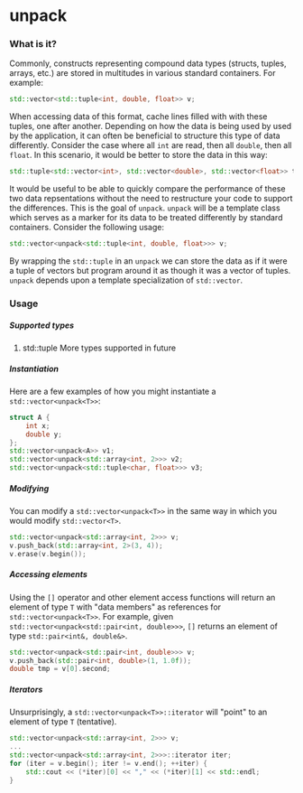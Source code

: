 # unpack

### What is it?
Commonly, constructs representing compound data types (structs, tuples, arrays, etc.) are stored in multitudes in various standard containers. For example:
```c++
std::vector<std::tuple<int, double, float>> v;
```
When accessing data of this format, cache lines filled with with these tuples, one after another. Depending on how the data is being used by used by the application, it can often be beneficial to structure this type of data differently. Consider the case where all `int` are read, then all `double`, then all `float`. In this scenario, it would be better to store the data in this way:
```c++
std::tuple<std::vector<int>, std::vector<double>, std::vector<float>> t;
```
It would be useful to be able to quickly compare the performance of these two data repsentations without the need to restructure your code to support the differences. This is the goal of `unpack`. `unpack` will be a template class which serves as a marker for its data to be treated differently by standard containers. Consider the following usage:
```c++
std::vector<unpack<std::tuple<int, double, float>>> v;
```
By wrapping the `std::tuple` in an `unpack` we can store the data as if it were a tuple of vectors but program around it as though it was a vector of tuples. `unpack` depends upon a template specialization of `std::vector`.

### Usage
##### Supported types
1. std::tuple 
More types supported in future 

##### Instantiation
Here are a few examples of how you might instantiate a `std::vector<unpack<T>>`:
```c++
struct A {
    int x;
    double y;
};
std::vector<unpack<A>> v1;
std::vector<unpack<std::array<int, 2>>> v2;
std::vector<unpack<std::tuple<char, float>>> v3;
```
##### Modifying
You can modify a `std::vector<unpack<T>>` in the same way in which you would modify `std::vector<T>`.

```c++
std::vector<unpack<std::array<int, 2>>> v;
v.push_back(std::array<int, 2>(3, 4));
v.erase(v.begin());
```
##### Accessing elements
Using the `[]` operator and other element access functions will return an element of type `T` with "data members" as references for `std::vector<unpack<T>>`. For example, given `std::vector<unpack<std::pair<int, double>>>`, `[]` returns an element of type `std::pair<int&, double&>`. 
```c++
std::vector<unpack<std::pair<int, double>>> v;
v.push_back(std::pair<int, double>(1, 1.0f));
double tmp = v[0].second;
```
##### Iterators
Unsurprisingly, a `std::vector<unpack<T>>::iterator` will "point" to an element of type `T` (tentative).
```c++
std::vector<unpack<std::array<int, 2>>> v;
...
std::vector<unpack<std::array<int, 2>>>::iterator iter;
for (iter = v.begin(); iter != v.end(); ++iter) {
    std::cout << (*iter)[0] << "," << (*iter)[1] << std::endl; 
}
```
